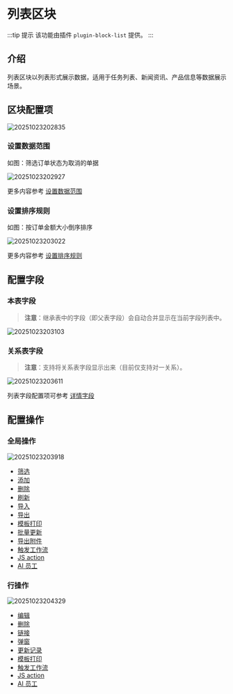 # 列表区块

:::tip 提示 
该功能由插件 `plugin-block-list` 提供。
:::

## 介绍

列表区块以列表形式展示数据，适用于任务列表、新闻资讯、产品信息等数据展示场景。

## 区块配置项

![20251023202835](https://static-docs.nocobase.com/20251023202835.png)

### 设置数据范围

如图：筛选订单状态为取消的单据

![20251023202927](https://static-docs.nocobase.com/20251023202927.png)

更多内容参考 [设置数据范围](/interface-builder/blocks/block-settings/data-scope)

### 设置排序规则

如图：按订单金额大小倒序排序

![20251023203022](https://static-docs.nocobase.com/20251023203022.png)

更多内容参考 [设置排序规则](/interface-builder/blocks/block-settings/sorting-rule)

## 配置字段

### 本表字段

> **注意**：继承表中的字段（即父表字段）会自动合并显示在当前字段列表中。

![20251023203103](https://static-docs.nocobase.com/20251023203103.png)

### 关系表字段

> **注意**：支持将关系表字段显示出来（目前仅支持对一关系）。

![20251023203611](https://static-docs.nocobase.com/20251023203611.png)

列表字段配置项可参考 [详情字段](/interface-builder/fields/generic/detail-form-item)

## 配置操作

### 全局操作

![20251023203918](https://static-docs.nocobase.com/20251023203918.png)

- [筛选](/interface-builder/actions/types/filter)
- [添加](/interface-builder/actions/types/add-new)
- [删除](/interface-builder/actions/types/delete)
- [刷新](/interface-builder/actions/types/refresh)
- [导入](/interface-builder/actions/types/import)
- [导出](/interface-builder/actions/types/export)
- [模板打印](/interface-builder/actions/types/template-print)
- [批量更新](/interface-builder/actions/types/bulk-update)
- [导出附件](/interface-builder/actions/types/export-attachments)
- [触发工作流](/interface-builder/actions/types/trigger-workflow)
- [JS action ](/interface-builder/actions/types/js-action)
- [AI 员工](/interface-builder/actions/types/ai-employee)

### 行操作

![20251023204329](https://static-docs.nocobase.com/20251023204329.png)


- [编辑](/interface-builder/actions/types/edit)
- [删除](/interface-builder/actions/types/delete)
- [链接](/interface-builder/actions/types/link)
- [弹窗](/interface-builder/actions/types/pop-up)
- [更新记录](/interface-builder/actions/types/update-record)
- [模板打印](/interface-builder/actions/types/template-print)
- [触发工作流](/interface-builder/actions/types/trigger-workflow)
- [JS action ](/interface-builder/actions/types/js-action)
- [AI 员工](/interface-builder/actions/types/ai-employee)

